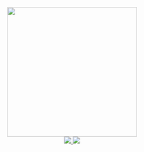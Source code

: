 <div id="header" align="center">
  <img src="https://media.giphy.com/media/T8ZP9P7efQ8cE/giphy.gif" width="300"/>

<div id="badges">
  <a href="https://orcid.org/0000-0002-6749-5883">
  <img src="https://img.shields.io/badge/ORCID-green?logo=ORCID&logoColor=white&style=for-the-badge"/>
    </a>
  <a href="https://publons.com/researcher/3490516/ayixon-sanchez-reyes/">
  <img src="https://img.shields.io/badge/Publons-blue?logo=ORCID&logoColor=black&style=for-the-badge"/>
  </a>
  </div>
